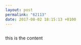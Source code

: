 ```yaml
---
layout: post
permalink: "62113"
date: 2017-08-02 18:15:13 +0100
---
```

![]()
  
this is the content
